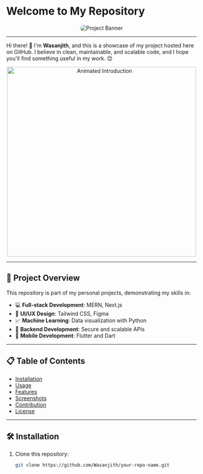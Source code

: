 # Welcome to My Repository

<div align="center">
  <img src="[https://via.placeholder.com/800x200.png?text=Your+Project+Banner](https://user-images.githubusercontent.com/10498744/210012254-234538ff-d198-48aa-8964-37e6fd45d227.gif)" alt="Project Banner" style="border-radius: 10px;">
</div>

---

Hi there! 👋 I'm **Wasanjith**, and this is a showcase of my project hosted here on GitHub. I believe in clean, maintainable, and scalable code, and I hope you'll find something useful in my work. 😊

<div align="center">
  <img src="https://media.giphy.com/media/QHE5gWI0QjqF2/giphy.gif" alt="Animated Introduction" width="500">
</div>

---

## 🚀 Project Overview

This repository is part of my personal projects, demonstrating my skills in:

- 💻 **Full-stack Development**: MERN, Next.js
- 🎨 **UI/UX Design**: Tailwind CSS, Figma
- 📈 **Machine Learning**: Data visualization with Python
- 🔌 **Backend Development**: Secure and scalable APIs
- 📱 **Mobile Development**: Flutter and Dart

---

## 📋 Table of Contents

- [Installation](#installation)
- [Usage](#usage)
- [Features](#features)
- [Screenshots](#screenshots)
- [Contribution](#contribution)
- [License](#license)

---

## 🛠 Installation

1. Clone this repository:
   ```bash
   git clone https://github.com/Wasanjith/your-repo-name.git
